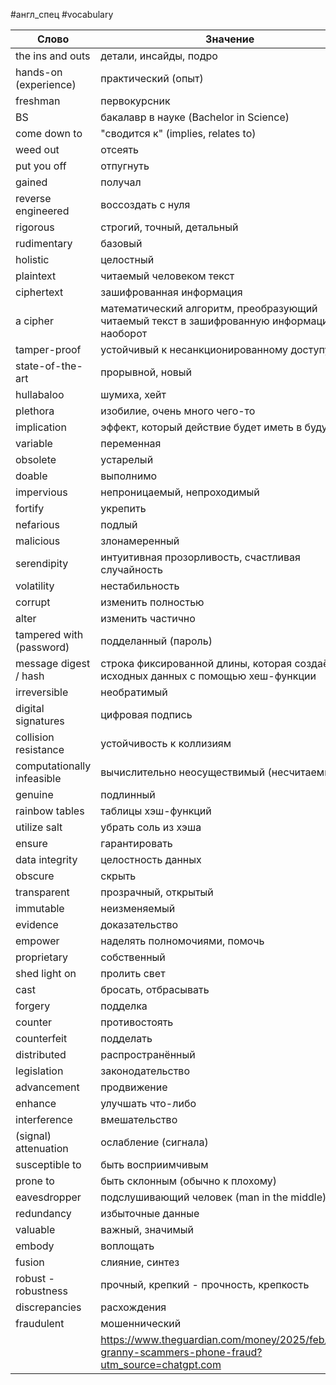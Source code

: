 #англ_спец #vocabulary 

| Слово                      | Значение                                                                                            |
| -------------------------- | --------------------------------------------------------------------------------------------------- |
| the ins and outs           | детали, инсайды, подро                                                                              |
| hands-on (experience)      | практический (опыт)                                                                                 |
| freshman                   | первокурсник                                                                                        |
| BS                         | бакалавр в науке (Bachelor in Science)                                                              |
| come down to               | "сводится к" (implies, relates to)                                                                  |
| weed out                   | отсеять                                                                                             |
| put you off                | отпугнуть                                                                                           |
| gained                     | получал                                                                                             |
| reverse engineered         | воссоздать с нуля                                                                                   |
| rigorous                   | строгий, точный, детальный                                                                          |
| rudimentary                | базовый                                                                                             |
| holistic                   | целостный                                                                                           |
| plaintext                  | читаемый человеком текст                                                                            |
| ciphertext                 | зашифрованная информация                                                                            |
| a cipher                   | математический алгоритм, преобразующий читаемый текст в зашифрованную информацию и наоборот         |
| tamper-proof               | устойчивый к несанкционированному доступу                                                           |
| state-of-the-art           | прорывной, новый                                                                                    |
| hullabaloo                 | шумиха, хейт                                                                                        |
| plethora                   | изобилие, очень много чего-то                                                                       |
| implication                | эффект, который действие будет иметь в будущем                                                      |
| variable                   | переменная                                                                                          |
| obsolete                   | устарелый                                                                                           |
| doable                     | выполнимо                                                                                           |
| impervious                 | непроницаемый, непроходимый                                                                         |
| fortify                    | укрепить                                                                                            |
| nefarious                  | подлый                                                                                              |
| malicious                  | злонамеренный                                                                                       |
| serendipity                | интуитивная прозорливость, счастливая случайность                                                   |
| volatility                 | нестабильность                                                                                      |
| corrupt                    | изменить полностью                                                                                  |
| alter                      | изменить частично                                                                                   |
| tampered with (password)   | подделанный (пароль)                                                                                |
| message digest / hash      | строка фиксированной длины, которая создаётся из исходных данных с помощью хеш-функции              |
| irreversible               | необратимый                                                                                         |
| digital signatures         | цифровая подпись                                                                                    |
| collision resistance       | устойчивость к коллизиям                                                                            |
| computationally infeasible | вычислительно неосуществимый (несчитаемый)                                                          |
| genuine                    | подлинный                                                                                           |
| rainbow tables             | таблицы хэш-функций                                                                                 |
| utilize salt               | убрать соль из хэша                                                                                 |
| ensure                     | гарантировать                                                                                       |
| data integrity             | целостность данных                                                                                  |
| obscure                    | скрыть                                                                                              |
| transparent                | прозрачный, открытый                                                                                |
| immutable                  | неизменяемый                                                                                        |
| evidence                   | доказательство                                                                                      |
| empower                    | наделять полномочиями, помочь                                                                       |
| proprietary                | собственный                                                                                         |
| shed light on              | пролить свет                                                                                        |
| cast                       | бросать, отбрасывать                                                                                |
| forgery                    | подделка                                                                                            |
| counter                    | противостоять                                                                                       |
| counterfeit                | подделать                                                                                           |
| distributed                | распространённый                                                                                    |
| legislation                | законодательство                                                                                    |
| advancement                | продвижение                                                                                         |
| enhance                    | улучшать что-либо                                                                                   |
| interference               | вмешательство                                                                                       |
| (signal) attenuation       | ослабление (сигнала)                                                                                |
| susceptible to             | быть восприимчивым                                                                                  |
| prone to                   | быть склонным (обычно к плохому)                                                                    |
| eavesdropper               | подслушивающий человек (man in the middle)                                                          |
| redundancy                 | избыточные данные                                                                                   |
| valuable                   | важный, значимый                                                                                    |
| embody                     | воплощать                                                                                           |
| fusion                     | слияние, синтез                                                                                     |
| robust - robustness        | прочный, крепкий - прочность, крепкость                                                             |
| discrepancies              | расхождения                                                                                         |
| fraudulent                 | мошеннический                                                                                       |
|                            | https://www.theguardian.com/money/2025/feb/04/ai-granny-scammers-phone-fraud?utm_source=chatgpt.com |

